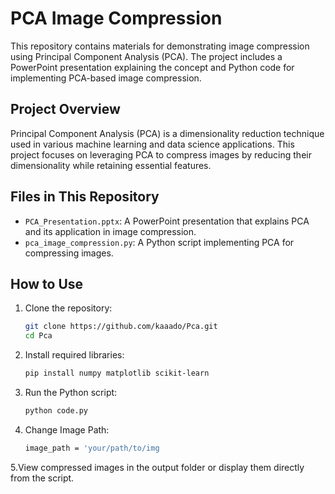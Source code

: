 # PCA Image Compression

This repository contains materials for demonstrating image compression using Principal Component Analysis (PCA). The project includes a PowerPoint presentation explaining the concept and Python code for implementing PCA-based image compression.

## Project Overview

Principal Component Analysis (PCA) is a dimensionality reduction technique used in various machine learning and data science applications. This project focuses on leveraging PCA to compress images by reducing their dimensionality while retaining essential features.

## Files in This Repository

- `PCA_Presentation.pptx`: A PowerPoint presentation that explains PCA and its application in image compression.
- `pca_image_compression.py`: A Python script implementing PCA for compressing images.

## How to Use

1. Clone the repository:
   ```bash
   git clone https://github.com/kaaado/Pca.git
   cd Pca
2. Install required libraries:
   ```bash
   pip install numpy matplotlib scikit-learn
3. Run the Python script:
   ```bash
   python code.py
4. Change Image Path:
   ```bash
   image_path = 'your/path/to/img
5.View compressed images in the output folder or display them directly from the script.
